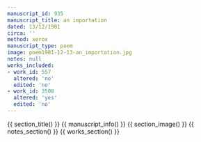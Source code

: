 ```yaml
---
manuscript_id: 935
manuscript_title: an importation
dated: 13/12/1981
circa: ''
method: xerox
manuscript_type: poem
image: poem1981-12-13-an_importation.jpg
notes: null
works_included:
- work_id: 557
  altered: 'no'
  edited: 'no'
- work_id: 3508
  altered: 'yes'
  edited: 'no'
---
```


{{ section_title() }}
{{ manuscript_info() }}
{{ section_image() }}
{{ notes_section() }}
{{ works_section() }}
